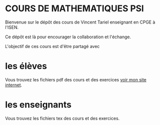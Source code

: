 # COURS DE MATHEMATIQUES PSI 

Bienvenue sur le dépôt des cours de Vincent Tariel enseignant en CPGE à l'ISEN.

Ce dépôt est là pour encourager la collaboration et l'échange.


L'objectif de ces cours est d'être partagé avec
# les élèves

Vous trouvez les fichiers pdf des cours et des exercices  [voir mon site internet](https://vincenttariel.github.io/teaching/).
  
# les enseignants

Vous trouvez les fichiers tex des cours et des exercices.
